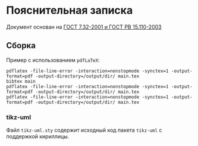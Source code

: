 # Пояснительная записка

Документ основан на [ГОСТ 7.32-2001 и ГОСТ РВ 15.110-2003](https://github.com/latex-g7-32/latex-g7-32)

## Сборка

Пример с использованием `pdfLaTeX`:
```shell
pdflatex -file-line-error -interaction=nonstopmode -synctex=1 -output-format=pdf -output-directory=/output/dir/ main.tex
bibtex main
pdflatex -file-line-error -interaction=nonstopmode -synctex=1 -output-format=pdf -output-directory=/output/dir/ main.tex
pdflatex -file-line-error -interaction=nonstopmode -synctex=1 -output-format=pdf -output-directory=/output/dir/ main.tex
```

### tikz-uml

Файл `tikz-uml.sty` содержит исходный код пакета `tikz-uml` с поддержкой кириллицы.

